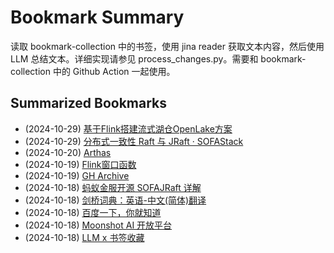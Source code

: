 # Bookmark Summary 
读取 bookmark-collection 中的书签，使用 jina reader 获取文本内容，然后使用 LLM 总结文本。详细实现请参见 process_changes.py。需要和 bookmark-collection 中的 Github Action 一起使用。
    
## Summarized Bookmarks
- (2024-10-29) [基于Flink搭建流式湖仓OpenLake方案](202410/2024-10-29-%E5%9F%BA%E4%BA%8Eflink%E6%90%AD%E5%BB%BA%E6%B5%81%E5%BC%8F%E6%B9%96%E4%BB%93openlake%E6%96%B9%E6%A1%88.md)
- (2024-10-29) [分布式一致性 Raft 与 JRaft · SOFAStack](202410/2024-10-29-%E5%88%86%E5%B8%83%E5%BC%8F%E4%B8%80%E8%87%B4%E6%80%A7-raft-%E4%B8%8E-jraft-%C2%B7-sofastack.md)
- (2024-10-20) [Arthas](202410/2024-10-20-arthas.md)
- (2024-10-19) [Flink窗口函数](202410/2024-10-19-flink%E7%AA%97%E5%8F%A3%E5%87%BD%E6%95%B0.md)
- (2024-10-19) [GH Archive](202410/2024-10-19-gh-archive.md)
- (2024-10-18) [蚂蚁金服开源 SOFAJRaft 详解](202410/2024-10-18-%E8%9A%82%E8%9A%81%E9%87%91%E6%9C%8D%E5%BC%80%E6%BA%90-sofajraft-%E8%AF%A6%E8%A7%A3.md)
- (2024-10-18) [剑桥词典：英语-中文(简体)翻译](202410/2024-10-18-%E5%89%91%E6%A1%A5%E8%AF%8D%E5%85%B8%EF%BC%9A%E8%8B%B1%E8%AF%AD-%E4%B8%AD%E6%96%87%28%E7%AE%80%E4%BD%93%29%E7%BF%BB%E8%AF%91.md)
- (2024-10-18) [百度一下，你就知道](202410/2024-10-18-%E7%99%BE%E5%BA%A6%E4%B8%80%E4%B8%8B%EF%BC%8C%E4%BD%A0%E5%B0%B1%E7%9F%A5%E9%81%93.md)
- (2024-10-18) [Moonshot AI 开放平台](202410/2024-10-18-moonshot-ai-%E5%BC%80%E6%94%BE%E5%B9%B3%E5%8F%B0.md)
- (2024-10-18) [LLM x 书签收藏](202410/2024-10-18-llm-x-%E4%B9%A6%E7%AD%BE%E6%94%B6%E8%97%8F.md)
